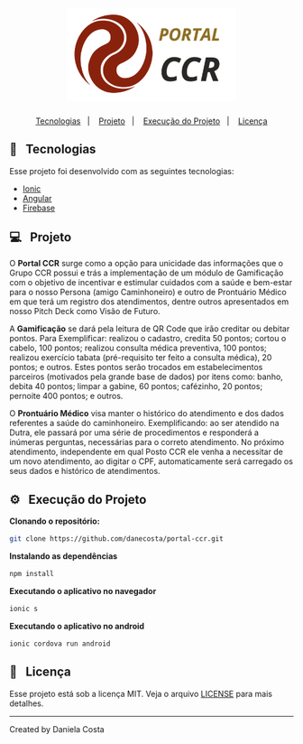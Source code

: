 
<h1 align="center">
    <img alt="Portal CCR" src="./src/assets/imgs/logo.png" width=300px>
</h1>

<p align="center">
  <a href="#loudspeaker-tecnologias">Tecnologias</a>&nbsp;&nbsp;&nbsp;|&nbsp;&nbsp;&nbsp;
  <a href="#computer-projeto">Projeto</a>&nbsp;&nbsp;&nbsp;|&nbsp;&nbsp;&nbsp;
  <a href="#gear-execução-do-projeto">Execução do Projeto</a>&nbsp;&nbsp;&nbsp;|&nbsp;&nbsp;&nbsp;
  <a href="#memo-licença">Licença</a>
</p>

## :loudspeaker: &nbsp;  Tecnologias

Esse projeto foi desenvolvido com as seguintes tecnologias:

- [Ionic](https://ionicframework.com/)
- [Angular](https://angular.io/)
- [Firebase](https://firebase.google.com/?hl=pt_br)

## 💻 &nbsp; Projeto

O **Portal CCR** surge como a opção para unicidade das informações que o Grupo CCR possui e trás a implementação de um módulo de Gamificação com o objetivo de incentivar e estimular cuidados com a saúde e bem-estar para o nosso Persona (amigo Caminhoneiro) e outro de Prontuário Médico em que terá um registro dos atendimentos, dentre outros apresentados em nosso Pitch Deck como Visão de Futuro.

A **Gamificação** se dará pela leitura de QR Code que irão creditar ou debitar pontos. Para Exemplificar: realizou o cadastro, credita 50 pontos; cortou o cabelo, 100 pontos; realizou consulta médica preventiva, 100 pontos; realizou exercício tabata (pré-requisito ter feito a consulta médica), 20 pontos; e outros. Estes pontos serão trocados em estabelecimentos parceiros (motivados pela grande base de dados) por itens como: banho, debita 40 pontos; limpar a gabine, 60 pontos; cafézinho, 20 pontos; pernoite 400 pontos; e outros.

O **Prontuário Médico** visa manter o histórico do atendimento e dos dados referentes a saúde do caminhoneiro. Exemplificando: ao ser atendido na Dutra, ele passará por uma série de procedimentos e responderá a inúmeras perguntas, necessárias para o correto atendimento. No próximo atendimento, independente em qual Posto CCR ele venha a necessitar de um novo atendimento, ao digitar o CPF, automaticamente será carregado os seus dados e histórico de atendimentos.

## :gear: &nbsp;  Execução do Projeto
**Clonando o repositório:**

```bash 
git clone https://github.com/danecosta/portal-ccr.git
```

**Instalando as dependências**

```bash 	 
npm install
```

**Executando o aplicativo no navegador**

``` bash
ionic s
```

**Executando o aplicativo no android**

``` bash
ionic cordova run android
```

## :memo: &nbsp; Licença

Esse projeto está sob a licença MIT. Veja o arquivo [LICENSE](LICENSE.md) para mais detalhes.

---

Created by Daniela Costa
